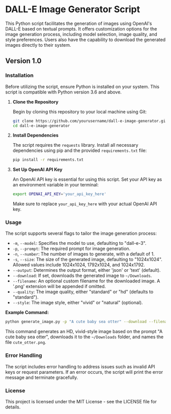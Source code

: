 # DALL-E Image Generator Script

This Python script facilitates the generation of images using OpenAI's DALL-E based on textual prompts. It offers customization options for the image generation process, including model selection, image quality, and style preferences. Users also have the capability to download the generated images directly to their system.

## Version 1.0

### Installation

Before utilizing the script, ensure Python is installed on your system. This script is compatible with Python version 3.6 and above.

1. **Clone the Repository**

   Begin by cloning this repository to your local machine using Git:

   ```bash
   git clone https://github.com/yourusername/dall-e-image-generator.git
   cd dall-e-image-generator
   ```

2. **Install Dependencies**

   The script requires the `requests` library. Install all necessary dependencies using pip and the provided `requirements.txt` file:

   ```bash
   pip install -r requirements.txt
   ```

3. **Set Up OpenAI API Key**

   An OpenAI API key is essential for using this script. Set your API key as an environment variable in your terminal:

   ```bash
   export OPENAI_API_KEY='your_api_key_here'
   ```

   Make sure to replace `your_api_key_here` with your actual OpenAI API key.

### Usage

The script supports several flags to tailor the image generation process:

- `-m`, `--model`: Specifies the model to use, defaulting to "dall-e-3".
- `-p`, `--prompt`: The required prompt for image generation.
- `-n`, `--number`: The number of images to generate, with a default of 1.
- `-s`, `--size`: The size of the generated image, defaulting to "1024x1024". Allowed values include 1024x1024, 1792x1024, and 1024x1792.
- `--output`: Determines the output format, either 'json' or 'text' (default).
- `--download`: If set, downloads the generated image to `~/Downloads`.
- `--filename`: An optional custom filename for the downloaded image. A '.png' extension will be appended if omitted.
- `--quality`: The image quality, either "standard" or "hd" (defaults to "standard").
- `--style`: The image style, either "vivid" or "natural" (optional).

**Example Command:**

```bash
python generate_image.py -p "A cute baby sea otter" --download --filename "cute_otter" --quality "hd" --style "vivid"
```

This command generates an HD, vivid-style image based on the prompt "A cute baby sea otter", downloads it to the `~/Downloads` folder, and names the file `cute_otter.png`.

### Error Handling

The script includes error handling to address issues such as invalid API keys or request parameters. If an error occurs, the script will print the error message and terminate gracefully.

### License

This project is licensed under the MIT License - see the LICENSE file for details.
